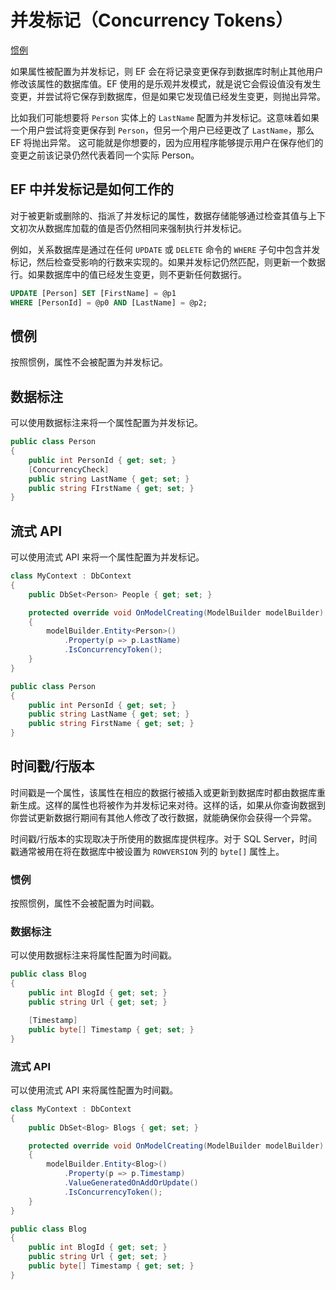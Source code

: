 # 并发标记（Concurrency Tokens）

[惯例](#惯例-1)

如果属性被配置为并发标记，则 EF 会在将记录变更保存到数据库时制止其他用户修改该属性的数据库值。EF 使用的是乐观并发模式，就是说它会假设值没有发生变更，并尝试将它保存到数据库，但是如果它发现值已经发生变更，则抛出异常。

比如我们可能想要将 `Person` 实体上的 `LastName` 配置为并发标记。这意味着如果一个用户尝试将变更保存到 `Person`，但另一个用户已经更改了 `LastName`，那么 EF 将抛出异常。 这可能就是你想要的，因为应用程序能够提示用户在保存他们的变更之前该记录仍然代表着同一个实际 Person。

## EF 中并发标记是如何工作的

对于被更新或删除的、指派了并发标记的属性，数据存储能够通过检查其值与上下文初次从数据库加载的值是否仍然相同来强制执行并发标记。

例如，关系数据库是通过在任何 `UPDATE` 或 `DELETE` 命令的  `WHERE` 子句中包含并发标记，然后检查受影响的行数来实现的。如果并发标记仍然匹配，则更新一个数据行。如果数据库中的值已经发生变更，则不更新任何数据行。

```SQL
UPDATE [Person] SET [FirstName] = @p1
WHERE [PersonId] = @p0 AND [LastName] = @p2;
```

## 惯例

按照惯例，属性不会被配置为并发标记。

## 数据标注

可以使用数据标注来将一个属性配置为并发标记。

```C#
public class Person
{
    public int PersonId { get; set; }
    [ConcurrencyCheck]
    public string LastName { get; set; }
    public string FIrstName { get; set; }
}
```

## 流式 API

可以使用流式 API 来将一个属性配置为并发标记。

```C#
class MyContext : DbContext
{
    public DbSet<Person> People { get; set; }

    protected override void OnModelCreating(ModelBuilder modelBuilder)
    {
        modelBuilder.Entity<Person>()
            .Property(p => p.LastName)
            .IsConcurrencyToken();
    }
}

public class Person
{
    public int PersonId { get; set; }
    public string LastName { get; set; }
    public string FirstName { get; set; }
}
```

## 时间戳/行版本

时间戳是一个属性，该属性在相应的数据行被插入或更新到数据库时都由数据库重新生成。这样的属性也将被作为并发标记来对待。这样的话，如果从你查询数据到你尝试更新数据行期间有其他人修改了改行数据，就能确保你会获得一个异常。

时间戳/行版本的实现取决于所使用的数据库提供程序。对于 SQL Server，时间戳通常被用在将在数据库中被设置为 `ROWVERSION` 列的 `byte[]` 属性上。

### 惯例

按照惯例，属性不会被配置为时间戳。

### 数据标注

可以使用数据标注来将属性配置为时间戳。

```C#
public class Blog
{
    public int BlogId { get; set; }
    public string Url { get; set; }

    [Timestamp]
    public byte[] Timestamp { get; set; }
}
```

### 流式 API

可以使用流式 API 来将属性配置为时间戳。

```C#
class MyContext : DbContext
{
    public DbSet<Blog> Blogs { get; set; }

    protected override void OnModelCreating(ModelBuilder modelBuilder)
    {
        modelBuilder.Entity<Blog>()
            .Property(p => p.Timestamp)
            .ValueGeneratedOnAddOrUpdate()
            .IsConcurrencyToken();
    }
}

public class Blog
{
    public int BlogId { get; set; }
    public string Url { get; set; }
    public byte[] Timestamp { get; set; }
}
```
